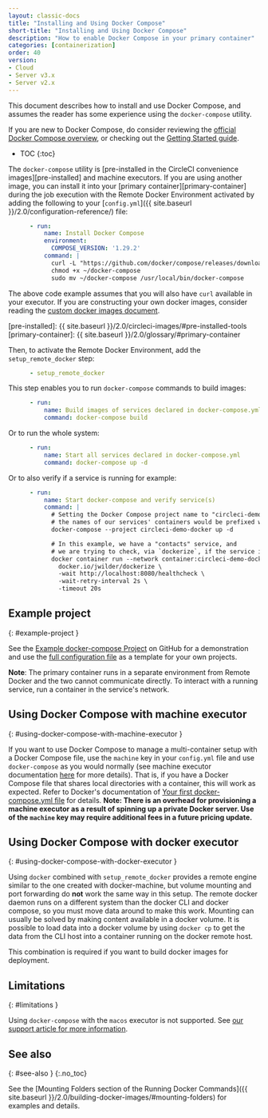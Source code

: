 ```yaml
---
layout: classic-docs
title: "Installing and Using Docker Compose"
short-title: "Installing and Using Docker Compose"
description: "How to enable Docker Compose in your primary container"
categories: [containerization]
order: 40
version:
- Cloud
- Server v3.x
- Server v2.x
---
```


This document describes how to install and use Docker Compose, and assumes the reader has some experience using the `docker-compose` utility.

If you are new to Docker Compose, do consider reviewing the [official Docker Compose overview](https://docs.docker.com/compose/), or checking out the [Getting Started guide](https://docs.docker.com/compose/gettingstarted/).

* TOC
{:toc}

The `docker-compose` utility is [pre-installed in the CircleCI convenience
images][pre-installed] and machine executors. If you are using another image, you
can install it into your [primary container][primary-container] during the job
execution with the Remote Docker Environment activated by adding the following
to your [`config.yml`]({{ site.baseurl }}/2.0/configuration-reference/) file:

```yml
      - run:
          name: Install Docker Compose
          environment:
            COMPOSE_VERSION: '1.29.2'
          command: |
            curl -L "https://github.com/docker/compose/releases/download/${COMPOSE_VERSION}/docker-compose-$(uname -s)-$(uname -m)" -o ~/docker-compose
            chmod +x ~/docker-compose
            sudo mv ~/docker-compose /usr/local/bin/docker-compose
```

The above code example assumes that you will also have `curl` available in your
executor. If you are constructing your own docker images, consider reading the
[custom docker images document]({{site.baseurl}}/2.0/custom-images/).

[pre-installed]: {{ site.baseurl }}/2.0/circleci-images/#pre-installed-tools
[primary-container]: {{ site.baseurl }}/2.0/glossary/#primary-container

Then, to activate the Remote Docker Environment, add the `setup_remote_docker` step:

```yml
      - setup_remote_docker
```

This step enables you to run `docker-compose` commands to build images:

```yml
      - run:
          name: Build images of services declared in docker-compose.yml
          command: docker-compose build
```

Or to run the whole system:

```yml
      - run:
          name: Start all services declared in docker-compose.yml
          command: docker-compose up -d
```

Or to also verify if a service is running for example:

```yml
      - run:
          name: Start docker-compose and verify service(s)
          command: |
            # Setting the Docker Compose project name to "circleci-demo-docker" means
            # the names of our services' containers would be prefixed with "circleci-demo-docker".
            docker-compose --project circleci-demo-docker up -d

            # In this example, we have a "contacts" service, and
            # we are trying to check, via `dockerize`, if the service is ready.
            docker container run --network container:circleci-demo-docker_contacts_1 \
              docker.io/jwilder/dockerize \
              -wait http://localhost:8080/healthcheck \
              -wait-retry-interval 2s \
              -timeout 20s
```

## Example project
{: #example-project }

See the [Example docker-compose Project](https://github.com/circleci/cci-demo-docker/tree/docker-compose) on GitHub for a demonstration and use the [full configuration file](https://github.com/circleci/cci-demo-docker/blob/docker-compose/.circleci/config.yml) as a template for your own projects.

**Note**: The primary container runs in a separate environment from Remote Docker and the two cannot communicate directly. To interact with a running service, run a container in the service's network.

## Using Docker Compose with machine executor
{: #using-docker-compose-with-machine-executor }

If you want to use Docker Compose to manage a multi-container setup with a Docker Compose file, use the `machine` key in your `config.yml` file and use `docker-compose` as you would normally (see machine executor documentation [here]({{site.baseurl}}/2.0/executor-types/#using-machine) for more details). That is, if you have a Docker Compose file that shares local directories with a container, this will work as expected. Refer to Docker's documentation of [Your first docker-compose.yml file](https://docs.docker.com/get-started/part3/#your-first-docker-composeyml-file) for details. **Note: There is an overhead for provisioning a machine executor as a result of spinning up a private Docker server. Use of the `machine` key may require additional fees in a future pricing update.**


## Using Docker Compose with docker executor
{: #using-docker-compose-with-docker-executor }

Using `docker` combined with `setup_remote_docker` provides a remote engine similar to the one created with docker-machine, but volume mounting and port forwarding do **not** work the same way in this setup. The remote docker daemon runs on a different system than the docker CLI and docker compose, so you must move data around to make this work. Mounting can usually be solved by making content available in a docker volume. It is possible to load data into a docker volume by using `docker cp` to get the data from the CLI host into a container running on the docker remote host.

This combination is required if you want to build docker images for deployment.

## Limitations
{: #limitations }

Using `docker-compose` with the `macos` executor is not supported.
See [our support article for more information](https://support.circleci.com/hc/en-us/articles/360045029591-Can-I-use-Docker-within-the-macOS-executor-).

## See also
{: #see-also }
{:.no_toc}

See the [Mounting Folders section of the Running Docker Commands]({{ site.baseurl }}/2.0/building-docker-images/#mounting-folders) for examples and details.

